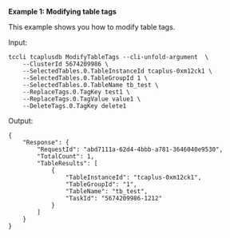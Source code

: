 **Example 1: Modifying table tags**

This example shows you how to modify table tags.

Input: 

```
tccli tcaplusdb ModifyTableTags --cli-unfold-argument  \
    --ClusterId 5674209986 \
    --SelectedTables.0.TableInstanceId tcaplus-0xm12ck1 \
    --SelectedTables.0.TableGroupId 1 \
    --SelectedTables.0.TableName tb_test \
    --ReplaceTags.0.TagKey test1 \
    --ReplaceTags.0.TagValue value1 \
    --DeleteTags.0.TagKey delete1
```

Output: 
```
{
    "Response": {
        "RequestId": "abd7111a-62d4-4bbb-a781-3646040e9530",
        "TotalCount": 1,
        "TableResults": [
            {
                "TableInstanceId": "tcaplus-0xm12ck1",
                "TableGroupId": "1",
                "TableName": "tb_test",
                "TaskId": "5674209986-1212"
            }
        ]
    }
}
```

